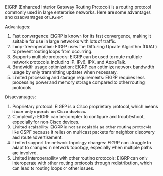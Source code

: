 EIGRP (Enhanced Interior Gateway Routing Protocol) is a routing protocol commonly used in large enterprise networks. Here are some advantages and disadvantages of EIGRP:

Advantages:
1. Fast convergence: EIGRP is known for its fast convergence, making it suitable for use in large networks with lots of traffic.
2. Loop-free operation: EIGRP uses the Diffusing Update Algorithm (DUAL) to prevent routing loops from occurring.
3. Supports multiple protocols: EIGRP can be used to route multiple network protocols, including IP, IPv6, IPX, and AppleTalk.
4. Bandwidth usage optimization: EIGRP can optimize network bandwidth usage by only transmitting updates when necessary.
5. Limited processing and storage requirements: EIGRP requires less processing power and memory storage compared to other routing protocols.

Disadvantages:
1. Proprietary protocol: EIGRP is a Cisco proprietary protocol, which means it can only operate on Cisco devices.
2. Complexity: EIGRP can be complex to configure and troubleshoot, especially for non-Cisco devices.
3. Limited scalability: EIGRP is not as scalable as other routing protocols like OSPF because it relies on multicast packets for neighbor discovery and route advertisement.
4. Limited support for network topology changes: EIGRP can struggle to adapt to changes in network topology, especially when multiple paths are involved.
5. Limited interoperability with other routing protocols: EIGRP can only interoperate with other routing protocols through redistribution, which can lead to routing loops or other issues.
